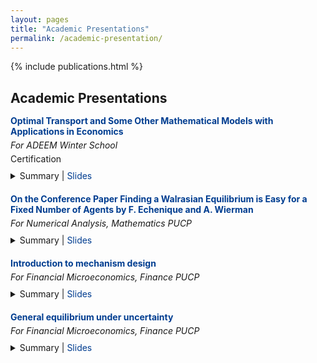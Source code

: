 ```yaml
---
layout: pages
title: "Academic Presentations"
permalink: /academic-presentation/
---
```

{% include publications.html %}

<style>
  .content-academic-presentations {
    max-width: 800px;
    margin: 0 auto;
    text-align: left;
  }
  .content-academic-presentations h2 {
    margin-bottom: 15px;
  }
  .presentation-item {
    margin-bottom: 20px;
  }
  .presentation-item p {
    margin: 5px 0;
  }
  details {
    margin-top: 10px;
  }
  summary {
    cursor: pointer;
  }
  a {
    text-decoration: none;
    color: inherit;
  }

</style>

<div class="content-academic-presentations">
  <h2>Academic Presentations</h2>

  <div class="presentation-item">
    <p style="color: #003d90"><strong>Optimal Transport and Some Other Mathematical Models with Applications in Economics</strong></p>
    <p><em>For ADEEM Winter School</em></p>
    <p><a href="{{ '/files/books-and-papers/adeem.pdf' | relative_url }}" target="_blank">Certification</a></p>
    <details>
      <summary>
        Summary | <a style="color: #003d90" href="{{ '/files/books-and-papers/slides_ot.pdf' | relative_url }}" target="_blank">Slides</a>
      </summary>
      <p>
        Seminar for the Winter School 2023 organized by the Association of Students and Alumni of Mathematics and the Association of Physics Students of PUCP.<br>
        Based on Alfred Galichon's book, <em>Optimal Transport Methods in Economics</em>, and his co-authored paper <em>SISTA: Learning Optimal Transport Costs Under Sparsity Constraints</em>.
      </p>
    </details>
  </div>

  <div class="presentation-item">
    <p style="color: #003d90">
      <strong>
        On the Conference Paper 
        <a href="https://eml.berkeley.edu/~fechenique/published/sperner.pdf" target="_blank">
          Finding a Walrasian Equilibrium is Easy for a Fixed Number of Agents
        </a>
        by 
        <a href="https://eml.berkeley.edu/~fechenique/index.html" target="_blank">F. Echenique</a>
        and 
        <a href="https://adamwierman.com/" target="_blank">A. Wierman</a>
      </strong>
    </p>
    <p><em>For Numerical Analysis, Mathematics PUCP</em></p>
    <details>
      <summary>
        Summary | <a style="color: #003d90" href="{{ '/files/books-and-papers/walrasian_equilibrium_echenique_wierman.pdf' | relative_url }}" target="_blank">Slides</a>
      </summary>
      <p>
        As part of the midterm assignment for the course <em>Numerical Analysis (2024-2)</em>, I presented the article <em>Finding a Walrasian Equilibrium is Easy for a Finite Number of Agents</em> by Federico Echenique and Adam Wierman.<br>
        The article introduces an algorithm that computes, in polynomial time with respect to the number of goods and a parameter epsilon, an epsilon-Walrasian equilibrium.<br>
        In my presentation, I delved into some of the technical details and provided a comprehensive introduction for those unfamiliar with general equilibrium theory.<br>
        I also proposed some insights on one of the lemmas discussed in the article.
      </p>
    </details>
  </div>

 <div class="presentation-item">
    <p style="color: #003d90">
      <strong>
          Introduction to mechanism design  
      </strong>
    </p>
    <p><em>For Financial Microeconomics, Finance PUCP</em></p>
    <details>
      <summary>
        Summary | <a style="color: #003d90" href="{{ '/files/slides/principio_revelacion.pdf' | relative_url }}" target="_blank">Slides</a>
      </summary>
      <p>
Introduction to mechanism design, the revelation principle, and auctions. Fully based on An Introduction to the Theory of Mechanism Design by Tilman Börgers and Topics in Microeconomics by Elmar Wolfstetter. 
      </p>
    </details>
  </div>

 <div class="presentation-item">
    <p style="color: #003d90">
      <strong>
         General equilibrium under uncertainty
      </strong>
    </p>
    <p><em>For Financial Microeconomics, Finance PUCP</em></p>
    <details>
      <summary>
        Summary | <a style="color: #003d90" href="{{ '/files/slides/equilibrio_incertidumbre.pdf' | relative_url }}" target="_blank">Slides</a>
      </summary>
      <p>
General equilibrium under uncertainty, Radner equilibrium, the CAPM, and the fundamental theory of risk. Based on Mas-Colell et al. (1995).
      </p>
    </details>
  </div>


</div>





